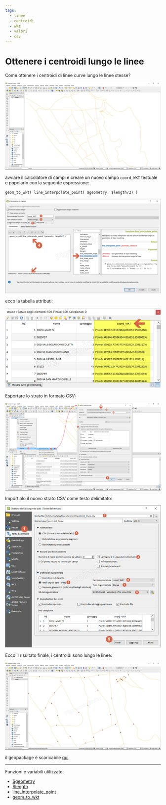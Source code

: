 ```yaml
---
tags:
  - linee
  - centroidi
  - wkt
  - valori
  - csv
---
```


# Ottenere i centroidi lungo le linee

Come ottenere i centroidi di linee curve lungo le linee stesse?

[![tema](../img/esempi/centroid_linee/centroid_linee1.png)](../img/esempi/centroid_linee/centroid_linee1.png)

avviare il calcolatore di campi e creare un nuovo campo `coord_WKT` testuale e popolarlo con la seguente espressione:

```
geom_to_wkt( line_interpolate_point( $geometry, $length/2) )
```

[![tema](../img/esempi/centroid_linee/centroid_linee2.png)](../img/esempi/centroid_linee/centroid_linee2.png)

ecco la tabella attributi:

[![tema](../img/esempi/centroid_linee/centroid_linee3.png)](../img/esempi/centroid_linee/centroid_linee3.png)

Esportare lo strato in formato CSV:

[![tema](../img/esempi/centroid_linee/centroid_linee4.png)](../img/esempi/centroid_linee/centroid_linee4.png)

Importialo il nuovo strato CSV come testo delimitato:

[![tema](../img/esempi/centroid_linee/centroid_linee5.png)](../img/esempi/centroid_linee/centroid_linee5.png)

Ecco il risultato finale, i centroidi sono lungo le linee:

[![tema](../img/esempi/centroid_linee/centroid_linee6.png)](../img/esempi/centroid_linee/centroid_linee6.png)

il geopackage è scaricabile [qui](https://github.com/gbvitrano/HfcQGIS/blob/master/esempi/dati_esempi.zip?raw=true)

---

Funzioni e variabili utilizzate:

* [$geometry](../gr_funzioni/geometria/geometria_unico.md#geometry)
* [$length](../gr_funzioni/geometria/geometria_unico.md#length)
* [line_interpolate_point](../gr_funzioni/geometria/geometria_unico.md#line_interpolate_point.)
* [geom_to_wkt](../gr_funzioni/geometria/geometria_unico.md#geom_to_wkt)